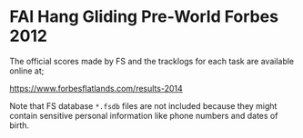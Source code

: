 # FAI Hang Gliding Pre-World Forbes 2012

The official scores made by FS and the tracklogs for each task are available
online at;

https://www.forbesflatlands.com/results-2014

Note that FS database `*.fsdb` files are not included because they might
contain sensitive personal information like phone numbers and dates of birth.
